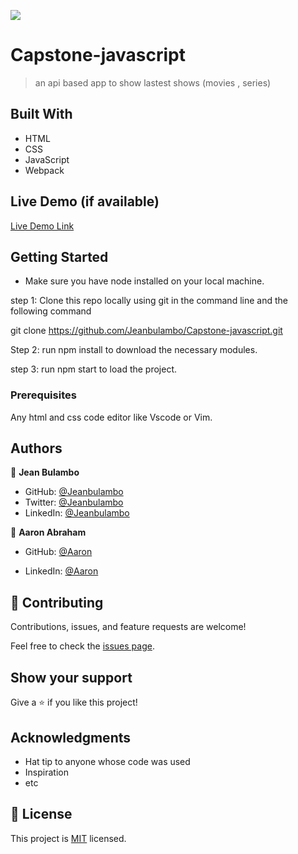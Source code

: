 ![](https://img.shields.io/badge/Microverse-blueviolet)

# Capstone-javascript

> an api based app to show lastest shows (movies , series)

## Built With

- HTML
- CSS
- JavaScript
- Webpack

## Live Demo (if available)

[Live Demo Link](https://endearing-kitsune-d85f1c.netlify.app)

## Getting Started
- Make sure you have node installed on your local machine.

step 1: Clone this repo locally using git in the command line and the following command

git clone https://github.com/Jeanbulambo/Capstone-javascript.git

Step 2: run npm install to download the necessary modules.

step 3: run npm start to load the project.

### Prerequisites

Any html and css code editor like Vscode or Vim.

## Authors

👤 **Jean Bulambo**

- GitHub: [@Jeanbulambo](https://github.com/Jeanbulambo)
- Twitter: [@Jeanbulambo](https://twitter.com/Jeanbulambo4)
- LinkedIn: [@Jeanbulambo](https://www.linkedin.com/in/jean-bulambo-20662a14a/)

👤 **Aaron Abraham**

- GitHub: [@Aaron](https://github.com/aron-helu)

- LinkedIn: [@Aaron](https://www.linkedin.com/in/aron-abraham-90a4321b0/)


## 🤝 Contributing

Contributions, issues, and feature requests are welcome!

Feel free to check the [issues page](../../issues/).

## Show your support

Give a ⭐️ if you like this project!

## Acknowledgments

- Hat tip to anyone whose code was used
- Inspiration
- etc

## 📝 License

This project is [MIT](./MIT.md) licensed.
